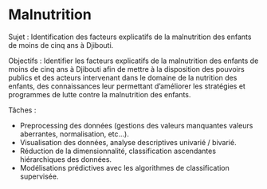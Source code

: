 # Malnutrition
Sujet :
Identification des facteurs explicatifs de la malnutrition des enfants de moins de cinq ans à Djibouti.

Objectifs :
Identifier les facteurs explicatifs de la malnutrition des enfants de moins de cinq ans à Djibouti
afin de mettre à la disposition des pouvoirs publics et des acteurs intervenant dans le domaine de
la nutrition des enfants, des connaissances leur permettant d’améliorer les stratégies et
programmes de lutte contre la malnutrition des enfants.

Tâches :
- Preprocessing des données (gestions des valeurs manquantes valeurs aberrantes,
normalisation, etc...).
- Visualisation des données, analyse descriptives univarié / bivarié.
- Réduction de la dimensionnalité, classification ascendantes hiérarchiques des données.
- Modélisations prédictives avec les algorithmes de classification supervisée.

